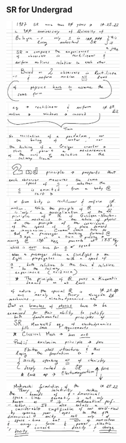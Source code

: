 ## SR for Undergrad

<a>
  <img src="https://github.com/stan-alam/science/blob/develop/physics/relativistic/special/underGrad/images/01/SR-undergrd01%20-%20page%201.png" width="60%" height="60%">
</a>

<a>
  <img src="https://github.com/stan-alam/science/blob/develop/physics/relativistic/special/underGrad/images/01/SR-undergrd01%20-%20page%202.png" width="60%" height="60%">
</a>

<a>
  <img src="https://github.com/stan-alam/science/blob/develop/physics/relativistic/special/underGrad/images/01/SR-undergrd01%20-%20page%203.png" width="60%" height="60%">
</a>

<a>
  <img src="https://github.com/stan-alam/science/blob/develop/physics/relativistic/special/underGrad/images/01/SR-undergrd01%20-%20page%204.png" width="60%" height="60%">
</a>

<a>
  <img src="https://github.com/stan-alam/science/blob/develop/physics/relativistic/special/underGrad/images/01/SR-undergrd01%20-%20page%205.png" width="60%" height="60%">
</a>
